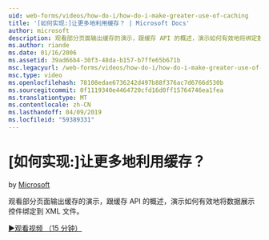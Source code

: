 ```yaml
---
uid: web-forms/videos/how-do-i/how-do-i-make-greater-use-of-caching
title: '[如何实现:]让更多地利用缓存？ | Microsoft Docs'
author: microsoft
description: 观看部分页面输出缓存的演示，跟缓存 API 的概述，演示如何有效地将绑定数据演示...
ms.author: riande
ms.date: 01/16/2006
ms.assetid: 39ad66b4-30f3-48da-b157-b7ffe65b671b
msc.legacyurl: /web-forms/videos/how-do-i/how-do-i-make-greater-use-of-caching
msc.type: video
ms.openlocfilehash: 78108edae6736242d497b88f376ac7d6766d530b
ms.sourcegitcommit: 0f1119340e4464720cfd16d0ff15764746ea1fea
ms.translationtype: MT
ms.contentlocale: zh-CN
ms.lasthandoff: 04/09/2019
ms.locfileid: "59389331"
---
```

# <a name="how-do-i-make-greater-use-of-caching"></a>[如何实现:]让更多地利用缓存？

by [Microsoft](https://github.com/microsoft)

观看部分页面输出缓存的演示，跟缓存 API 的概述，演示如何有效地将数据展示控件绑定到 XML 文件。

[&#9654;观看视频 （15 分钟）](https://channel9.msdn.com/Blogs/ASP-NET-Site-Videos/how-do-i-make-greater-use-of-caching)
